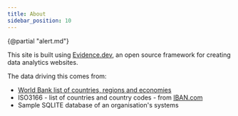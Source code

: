 ```yaml
---
title: About
sidebar_position: 10
---
```

{@partial "alert.md"}

This site is built using [Evidence.dev](https://evidence.dev), an open source framework for creating data analytics websites.

The data driving this comes from:

- [World Bank list of countries, regions and economies](https://datahelpdesk.worldbank.org/knowledgebase/articles/906519-world-bank-country-and-lending-groups)
- ISO3166 - list of countries and country codes - from [IBAN.com](https://www.iban.com/country-codes)
- Sample SQLITE database of an organisation's systems


